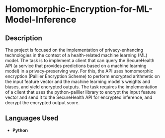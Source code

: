 <h1>Homomorphic-Encryption-for-ML-Model-Inference</h1>


<h2>Description</h2>

The project is focused on the implementation of privacy-enhancing technologies in the context of a health-related machine learning (ML) model. 
The task is to implement a client that can query the SecureHealth API (a service that provides predictions based on a machine learning model) in a privacy-preserving way. 
For this, the API uses homomorphic encryption (Paillier Encryption Scheme) to perform encrypted arithmetic on the input feature vector and the machine learning model's weights and biases, and yield encrypted outputs. 
The task requires the implementation of a client that uses the python-paillier library to encrypt the input feature vector and send it to the SecureHealth API for encrypted inference, and decrypt the encrypted output score. 

<h2>Languages Used</h2>

- <b>Python </b> 

<!--
 ```diff
- text in red
+ text in green
! text in orange
# text in gray
@@ text in purple (and bold)@@
```
--!>
